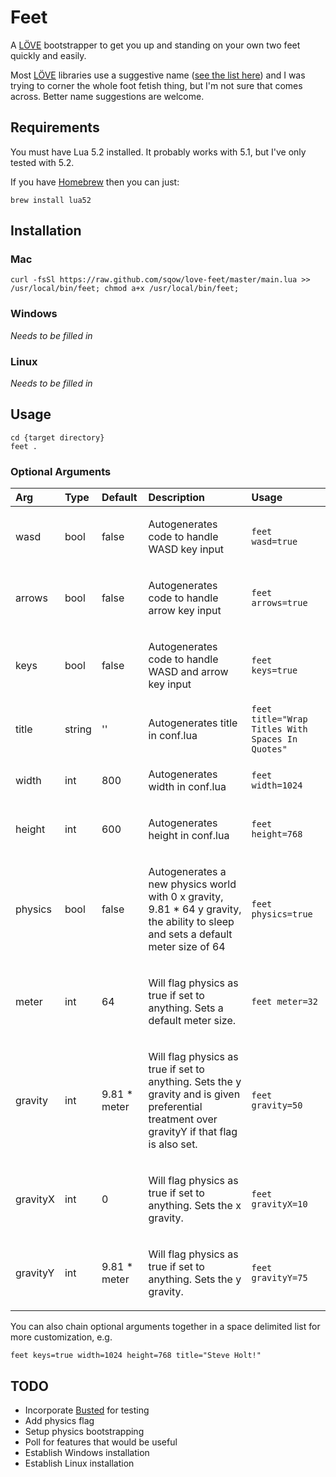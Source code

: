 # Feet

A [LÖVE](http://love2d.org/) bootstrapper to get you up and standing on your own two feet quickly and easily.

Most [LÖVE](http://love2d.org/) libraries use a suggestive name ([see the list here](https://www.love2d.org/wiki/Category:Libraries)) and I was trying to corner the whole foot fetish thing, but I'm not sure that comes across. Better name suggestions are welcome.

## Requirements

You must have Lua 5.2 installed. It probably works with 5.1, but I've only tested with 5.2.

If you have [Homebrew](http://brew.sh/) then you can just:
```Shell
brew install lua52
```

## Installation

### Mac

```Shell
curl -fsSl https://raw.github.com/sqow/love-feet/master/main.lua >> /usr/local/bin/feet; chmod a+x /usr/local/bin/feet;
```

### Windows

_Needs to be filled in_

### Linux

_Needs to be filled in_

## Usage

```
cd {target directory}
feet .
```

### Optional Arguments

| Arg       | Type  | Default       | Description               | Usage     |
| :-------- | :---- | :------------ | :------------------------ | :-------- |
| wasd      | bool  | false         | <p>Autogenerates code to handle WASD key input</p> | `feet wasd=true` |
| arrows    | bool  | false         | <p>Autogenerates code to handle arrow key input</p> | `feet arrows=true` |
| keys      | bool  | false         | <p>Autogenerates code to handle WASD and arrow key input</p> | `feet keys=true` |
| title     | string| ''            | <p>Autogenerates title in conf.lua</p> | `feet title="Wrap Titles With Spaces In Quotes"` |
| width     | int   | 800           | <p>Autogenerates width in conf.lua</p> | `feet width=1024` |
| height    | int   | 600           | <p>Autogenerates height in conf.lua</p> | `feet height=768` |
| physics   | bool  | false         | <p>Autogenerates a new physics world with 0 x gravity, 9.81 * 64 y gravity, the ability to sleep and sets a default meter size of 64</p> | `feet physics=true` |
| meter     | int   | 64            | <p>Will flag physics as true if set to anything. Sets a default meter size.</p> | `feet meter=32` |
| gravity   | int   | 9.81 * meter  | <p>Will flag physics as true if set to anything. Sets the y gravity and is given preferential treatment over gravityY if that flag is also set.</p> | `feet gravity=50` |
| gravityX  | int   | 0             | <p>Will flag physics as true if set to anything. Sets the x gravity.</p> | `feet gravityX=10` |
| gravityY  | int   | 9.81 * meter  | <p>Will flag physics as true if set to anything. Sets the y gravity.</p> | `feet gravityY=75` |

You can also chain optional arguments together in a space delimited list for more customization, e.g.
```
feet keys=true width=1024 height=768 title="Steve Holt!"
```

## TODO
- Incorporate [Busted](http://olivinelabs.com/busted/) for testing
- Add physics flag
- Setup physics bootstrapping
- Poll for features that would be useful
- Establish Windows installation
- Establish Linux installation
